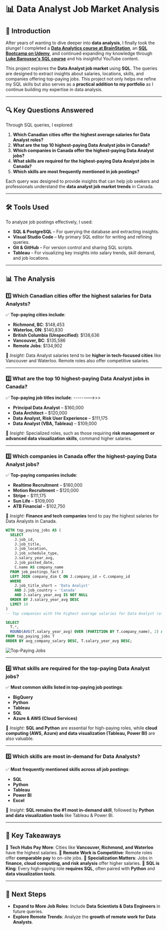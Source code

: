 # 📊 Data Analyst Job Market Analysis

## 📌 Introduction

After years of wanting to dive deeper into **data analysis**, I finally took the plunge! I completed a **[Data Analytics course at BrainStation](https://brainstation.io/course/toronto/data-analytics?utm_keyword=brainstation%20data%20analytics&utm_network=g&utm_matchtype=e&utm_creative=482969347331&utm_target=&utm_placement=&utm_device=c&utm_campaign=11729367083&utm_adgroup=116579475769&utm_source=AdWords&utm_target_id=kwd-817758893710&gad_source=1&gclid=Cj0KCQiA_NC9BhCkARIsABSnSTa6vvUpxcpNFYK6xtl-IJxuRwRLpSxi7wY0g18OSwV2M4MCRjA7veQaAkyuEALw_wcB)**, an **[SQL Bootcamp on Udemy](https://www.udemy.com/course/the-complete-sql-bootcamp/?couponCode=24T4MT180225)**, and continued expanding my knowledge through **[Luke Barousse's SQL course](https://www.lukebarousse.com/sql)** and his insightful YouTube content.

This project explores the **Data Analyst job market** using **SQL**. The queries are designed to extract insights about salaries, locations, skills, and companies offering top-paying jobs.
This project not only helps me refine my SQL skills but also serves as a **practical addition to my portfolio** as I continue building my expertise in data analysis.

---

## 🔍 **Key Questions Answered**

Through SQL queries, I explored:

1. **Which Canadian cities offer the highest average salaries for Data Analyst roles?**
2. **What are the top 10 highest-paying Data Analyst jobs in Canada?**
3. **Which companies in Canada offer the highest-paying Data Analyst jobs?**
4. **What skills are required for the highest-paying Data Analyst jobs in Canada?**
5. **Which skills are most frequently mentioned in job postings?**

Each query was designed to provide insights that can help job seekers and professionals understand the **data analyst job market trends** in Canada.

---

## 🛠 **Tools Used**

To analyze job postings effectively, I used:

- **SQL & PostgreSQL** – For querying the database and extracting insights.
- **Visual Studio Code** – My primary SQL editor for writing and refining queries.
- **Git & GitHub** – For version control and sharing SQL scripts.
- **Tableau** – For visualizing key insights into salary trends, skill demand, and job locations.

---

## 📊 **The Analysis**

### **1️⃣ Which Canadian cities offer the highest salaries for Data Analysts?**

✅ **Top-paying cities include**:

- **Richmond, BC**: $148,453
- **Waterloo, ON**: $140,830
- **British Columbia (Unspecified)**: $138,636
- **Vancouver, BC**: $135,586
- **Remote Jobs**: $134,902

🔹 _Insight:_ Data Analyst salaries tend to be **higher in tech-focused cities** like Vancouver and Waterloo. Remote roles also offer competitive salaries.

---

### **2️⃣ What are the top 10 highest-paying Data Analyst jobs in Canada?**

✅ **Top-paying job titles include**: -------->>>

- **Principal Data Analyst** – $160,000
- **Data Architect** – $120,000
- **Data Analyst, Risk User Experience** – $111,175
- **Data Analyst (VBA, Tableau)** – $109,000

🔹 _Insight:_ Specialized roles, such as those requiring **risk management or advanced data visualization skills**, command higher salaries.

---

### **3️⃣ Which companies in Canada offer the highest-paying Data Analyst jobs?**

✅ **Top-paying companies include**:

- **Realtime Recruitment** – $160,000
- **Motion Recruitment** – $120,000
- **Stripe** – $111,175
- **Sun Life** – $109,000
- **ATB Financial** – $102,750

🔹 _Insight:_ **Finance and tech companies** tend to pay the highest salaries for Data Analysts in Canada.

```sql
WITH top_paying_jobs AS (
  SELECT
    J.job_id,
    J.job_title,
    J.job_location,
    J.job_schedule_type,
    J.salary_year_avg,
    J.job_posted_date,
    C.name AS company_name
  FROM job_postings_fact J
  LEFT JOIN company_dim C ON J.company_id = C.company_id
  WHERE
    J.job_title_short = 'Data Analyst'
    AND J.job_country = 'Canada'
    AND J.salary_year_avg IS NOT NULL
  ORDER BY J.salary_year_avg DESC
  LIMIT 10
)
-- Top companies with the highest average salaries for Data Analyst roles

SELECT
  T.*,
  ROUND(AVG(T.salary_year_avg) OVER (PARTITION BY T.company_name), 2) AS avg_company_salary
FROM top_paying_jobs T
ORDER BY avg_company_salary DESC, T.salary_year_avg DESC;
```

![Top-Paying Jobs](https://raw.githubusercontent.com/your-username/SQL_Project_Job_Analysis/main/images/image.png)

---

### **4️⃣ What skills are required for the top-paying Data Analyst jobs?**

✅ **Most common skills listed in top-paying job postings**:

- **BigQuery**
- **Python**
- **Tableau**
- **SQL**
- **Azure & AWS (Cloud Services)**

🔹 _Insight:_ **SQL and Python** are essential for high-paying roles, while **cloud computing (AWS, Azure) and data visualization (Tableau, Power BI)** are also valuable.

---

### **5️⃣ Which skills are most in-demand for Data Analysts?**

✅ **Most frequently mentioned skills across all job postings**:

- **SQL**
- **Python**
- **Tableau**
- **Power BI**
- **Excel**

🔹 _Insight:_ **SQL remains the #1 most in-demand skill**, followed by **Python and data visualization tools** like Tableau & Power BI.

---

## 🎯 **Key Takeaways**

📌 **Tech Hubs Pay More**: Cities like **Vancouver, Richmond, and Waterloo** have the highest salaries.
📌 **Remote Work is Competitive**: Remote roles offer **comparable pay** to on-site jobs.
📌 **Specialization Matters**: Jobs in **finance, cloud computing, and risk analysis** offer higher salaries.
📌 **SQL is King**: Every high-paying role **requires SQL**, often paired with **Python** and **data visualization tools**.

---

## 🚀 **Next Steps**

- **Expand to More Job Roles**: Include **Data Scientists & Data Engineers** in future queries.
- **Explore Remote Trends**: Analyze the **growth of remote work for Data Analysts**.

```

```
